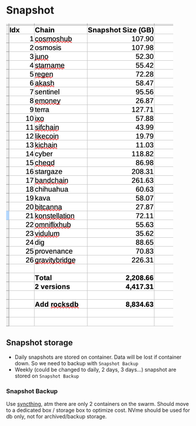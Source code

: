 # Snapshot

![Backup Storage](snapshot_backup.png)

## Snapshot storage
- Daily snapshots are stored on container. Data will be lost if container down. So we need to backup with `Snapshot Backup`
- Weekly (could be changed to daily, 2 days, 3 days...) snapshot are stored on `Snapshot Backup`

### Snapshot Backup
Use [syncthing](syncthing.md), atm there are only 2 containers on the swarm. Should move to a dedicated box / storage box
to optimize cost. NVme should be used for db only, not for archived/backup storage.
